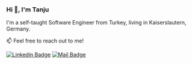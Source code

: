 ### Hi 👋, I'm Tanju

I'm a self-taught Software Engineer from Turkey, living in Kaiserslautern, Germany.

:mailbox: Feel free to reach out to me! 

[![Linkedin Badge](https://img.shields.io/badge/-tanjuozer-0e76a8?style=flat&labelColor=0e76a8&logo=linkedin&logoColor=white)](https://www.linkedin.com/in/tanju-ozer-14b1b9231/) [![Mail Badge](https://img.shields.io/badge/-tanjozer-c0392b?style=flat&labelColor=c0392b&logo=gmail&logoColor=white)](mailto:tanju_ozer@web.de) 



